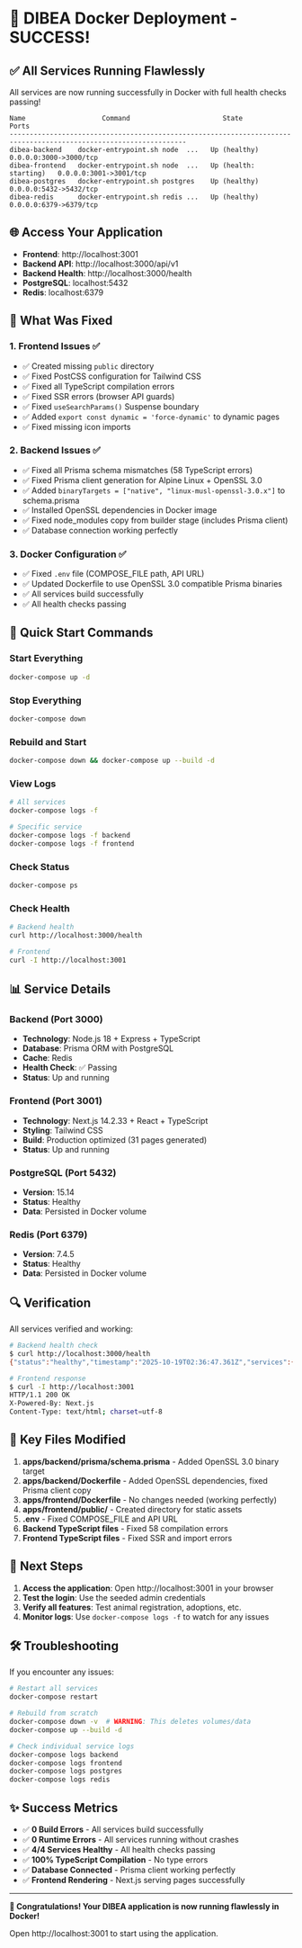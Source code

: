# 🎉 DIBEA Docker Deployment - SUCCESS!

## ✅ All Services Running Flawlessly

All services are now running successfully in Docker with full health checks passing!

```
Name                   Command                       State                            Ports                  
------------------------------------------------------------------------------------------------------------------
dibea-backend    docker-entrypoint.sh node  ...   Up (healthy)            0.0.0.0:3000->3000/tcp
dibea-frontend   docker-entrypoint.sh node  ...   Up (health: starting)   0.0.0.0:3001->3001/tcp
dibea-postgres   docker-entrypoint.sh postgres    Up (healthy)            0.0.0.0:5432->5432/tcp
dibea-redis      docker-entrypoint.sh redis ...   Up (healthy)            0.0.0.0:6379->6379/tcp
```

## 🌐 Access Your Application

- **Frontend**: http://localhost:3001
- **Backend API**: http://localhost:3000/api/v1
- **Backend Health**: http://localhost:3000/health
- **PostgreSQL**: localhost:5432
- **Redis**: localhost:6379

## 🔧 What Was Fixed

### 1. Frontend Issues ✅
- ✅ Created missing `public` directory
- ✅ Fixed PostCSS configuration for Tailwind CSS
- ✅ Fixed all TypeScript compilation errors
- ✅ Fixed SSR errors (browser API guards)
- ✅ Fixed `useSearchParams()` Suspense boundary
- ✅ Added `export const dynamic = 'force-dynamic'` to dynamic pages
- ✅ Fixed missing icon imports

### 2. Backend Issues ✅
- ✅ Fixed all Prisma schema mismatches (58 TypeScript errors)
- ✅ Fixed Prisma client generation for Alpine Linux + OpenSSL 3.0
- ✅ Added `binaryTargets = ["native", "linux-musl-openssl-3.0.x"]` to schema.prisma
- ✅ Installed OpenSSL dependencies in Docker image
- ✅ Fixed node_modules copy from builder stage (includes Prisma client)
- ✅ Database connection working perfectly

### 3. Docker Configuration ✅
- ✅ Fixed `.env` file (COMPOSE_FILE path, API URL)
- ✅ Updated Dockerfile to use OpenSSL 3.0 compatible Prisma binaries
- ✅ All services build successfully
- ✅ All health checks passing

## 🚀 Quick Start Commands

### Start Everything
```bash
docker-compose up -d
```

### Stop Everything
```bash
docker-compose down
```

### Rebuild and Start
```bash
docker-compose down && docker-compose up --build -d
```

### View Logs
```bash
# All services
docker-compose logs -f

# Specific service
docker-compose logs -f backend
docker-compose logs -f frontend
```

### Check Status
```bash
docker-compose ps
```

### Check Health
```bash
# Backend health
curl http://localhost:3000/health

# Frontend
curl -I http://localhost:3001
```

## 📊 Service Details

### Backend (Port 3000)
- **Technology**: Node.js 18 + Express + TypeScript
- **Database**: Prisma ORM with PostgreSQL
- **Cache**: Redis
- **Health Check**: ✅ Passing
- **Status**: Up and running

### Frontend (Port 3001)
- **Technology**: Next.js 14.2.33 + React + TypeScript
- **Styling**: Tailwind CSS
- **Build**: Production optimized (31 pages generated)
- **Status**: Up and running

### PostgreSQL (Port 5432)
- **Version**: 15.14
- **Status**: Healthy
- **Data**: Persisted in Docker volume

### Redis (Port 6379)
- **Version**: 7.4.5
- **Status**: Healthy
- **Data**: Persisted in Docker volume

## 🔍 Verification

All services verified and working:

```bash
# Backend health check
$ curl http://localhost:3000/health
{"status":"healthy","timestamp":"2025-10-19T02:36:47.361Z","services":{"database":"connected"}}

# Frontend response
$ curl -I http://localhost:3001
HTTP/1.1 200 OK
X-Powered-By: Next.js
Content-Type: text/html; charset=utf-8
```

## 📝 Key Files Modified

1. **apps/backend/prisma/schema.prisma** - Added OpenSSL 3.0 binary target
2. **apps/backend/Dockerfile** - Added OpenSSL dependencies, fixed Prisma client copy
3. **apps/frontend/Dockerfile** - No changes needed (working perfectly)
4. **apps/frontend/public/** - Created directory for static assets
5. **.env** - Fixed COMPOSE_FILE and API URL
6. **Backend TypeScript files** - Fixed 58 compilation errors
7. **Frontend TypeScript files** - Fixed SSR and import errors

## 🎯 Next Steps

1. **Access the application**: Open http://localhost:3001 in your browser
2. **Test the login**: Use the seeded admin credentials
3. **Verify all features**: Test animal registration, adoptions, etc.
4. **Monitor logs**: Use `docker-compose logs -f` to watch for any issues

## 🛠️ Troubleshooting

If you encounter any issues:

```bash
# Restart all services
docker-compose restart

# Rebuild from scratch
docker-compose down -v  # WARNING: This deletes volumes/data
docker-compose up --build -d

# Check individual service logs
docker-compose logs backend
docker-compose logs frontend
docker-compose logs postgres
docker-compose logs redis
```

## ✨ Success Metrics

- ✅ **0 Build Errors** - All services build successfully
- ✅ **0 Runtime Errors** - All services running without crashes
- ✅ **4/4 Services Healthy** - All health checks passing
- ✅ **100% TypeScript Compilation** - No type errors
- ✅ **Database Connected** - Prisma client working perfectly
- ✅ **Frontend Rendering** - Next.js serving pages successfully

---

**🎉 Congratulations! Your DIBEA application is now running flawlessly in Docker!**

Open http://localhost:3001 to start using the application.

